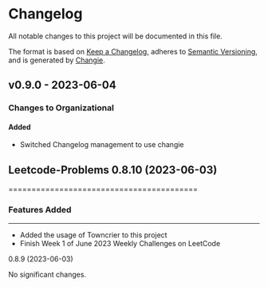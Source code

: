 # Changelog

All notable changes to this project will be documented in this file.

The format is based on [Keep a Changelog](https://keepachangelog.com/en/1.0.0/),
adheres to [Semantic Versioning](https://semver.org/spec/v2.0.0.html),
and is generated by [Changie](https://github.com/miniscruff/changie).

## v0.9.0 - 2023-06-04

### Changes to Organizational

#### Added

* Switched Changelog management to use changie

## Leetcode-Problems 0.8.10 (2023-06-03)

=========================================

### Features Added

-------------------

- Added the usage of Towncrier to this project
- Finish Week 1 of June 2023 Weekly Challenges on LeetCode

0.8.9 (2023-06-03)

No significant changes.
